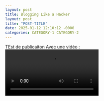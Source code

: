 ```yaml
---
layout: post
title: Blogging Like a Hacker
layout: post
title: "POST-TITLE"
date: 2025-01-12 12:10:12 -0000
categories: CATEGORY-1 CATEGORY-2
---
```


TEst de publicaiton 
Avec une vidéo : 
![](https://madela2.s3.eu-west-3.amazonaws.com/Hannes-Bieger-Black-Hole.mov)

